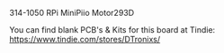 314-1050 RPi MiniPiio Motor293D

You can find blank PCB's & Kits for this board at Tindie:
https://www.tindie.com/stores/DTronixs/